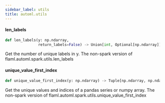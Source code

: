 ```yaml
---
sidebar_label: utils
title: automl.utils
---
```


#### len\_labels

```python
def len_labels(y: np.ndarray,
               return_labels=False) -> Union[int, Optional[np.ndarray]]
```

Get the number of unique labels in y. The non-spark version of
flaml.automl.spark.utils.len_labels

#### unique\_value\_first\_index

```python
def unique_value_first_index(y: np.ndarray) -> Tuple[np.ndarray, np.ndarray]
```

Get the unique values and indices of a pandas series or numpy array.
The non-spark version of flaml.automl.spark.utils.unique_value_first_index

